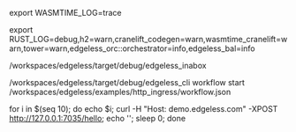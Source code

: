 export WASMTIME_LOG=trace

export RUST_LOG=debug,h2=warn,cranelift_codegen=warn,wasmtime_cranelift=warn,tower=warn,edgeless_orc::orchestrator=info,edgeless_bal=info

/workspaces/edgeless/target/debug/edgeless_inabox




/workspaces/edgeless/target/debug/edgeless_cli workflow start /workspaces/edgeless/examples/http_ingress/workflow.json

for i in $(seq 10); do echo $i; curl -H "Host: demo.edgeless.com" -XPOST http://127.0.0.1:7035/hello; echo ''; sleep 0; done